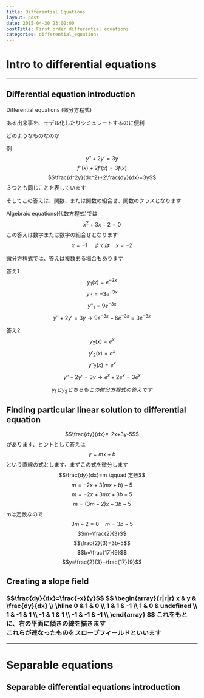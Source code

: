 ```yaml
---
title: Differential Equations
layout: post
date: 2015-04-30 23:00:00
postTitle: First order differential equations
categories: differential_equations
---
```


# Intro to differential equations
-------

## Differential equation introduction 

Differential equations (微分方程式)

ある出来事を、モデル化したりシミュレートするのに便利

どのようなものなのか

例
$$y''+2y' = 3y$$
$$f''(x)+2f'(x)=3f(x)$$
$$\frac{d^2y}{dx^2}+2\frac{dy}{dx}=3y$$
３つとも同じことを表しています

そしてこの答えは、関数、または関数の組合せ、関数のクラスとなります

Algebraic equations(代数方程式)では
$$x^2+3x+2=0$$
この答えは数字または数字の組合せとなります
$$x=-1 \quad まては \quad x=-2$$

微分方程式では、答えは複数ある場合もあります

答え1
$$y_{1}(x)=e^{-3x}$$
$$y'_{1}=-3e^{-3x}$$
$$y''_{1}=9e^{-3x}$$
$$y''+2y' = 3y \to 9e^{-3x}-6e^{-3x}=3e^{-3x}$$

答え2
$$y_{2}(x)=e^{x}$$
$$y'_{2}(x)=e^{x}$$
$$y''_{2}(x)=e^{x}$$
$$y''+2y' = 3y \to e^{x}+2e^{x}=3e^{x}$$

$$y_{1}とy_{2}どちらもこの微分方程式の答えです$$ 

## Finding particular linear solution to differential equation

$$\frac{dy}{dx}=-2x+3y-5$$
があります、ヒントとして答えは
$$y=mx+b$$
という直線の式とします、まずこの式を微分します
$$\frac{dy}{dx}=m \qquad 定数$$
$$m=-2x+3(mx+b)-5$$
$$m=-2x+3mx+3b-5$$
$$m=(3m-2)x+3b-5$$
mは定数なので
$$3m-2=0 \quad m=3b-5$$
$$m=\frac{2}{3}$$
$$\frac{2}{3}=3b-5$$
$$b=\frac{17}{9}$$
$$y=\frac{2}{3}+\frac{17}{9}$$ 

## Creating a slope field



<div class="row">
  <div class="col-sm-6">
    <h3>
    $$\frac{dy}{dx}=\frac{-x}{y}$$
$$
\begin{array}{r|r|r}
x & y & \frac{dy}{dx} \\
\hline
0 & 1 & 0  \\
1 & 1 & -1  \\
1 & 0 & undefined \\
1 & -1 & 1 \\
-1 & 1 & 1 \\
-1 & -1 & -1 \\  
\end{array}
$$
これをもとに、右の平面に傾きの線を描きます
<br>
これらが連なったものをスロープフィールドといいます
    </h3>
  </div>
  <div class="col-sm-6">
    <div id="svg01"></div>
  </div>
</div>

--------

# Separable equations

## Separable differential equations introduction



<script type="text/javascript" src="http://cdn.mathjax.org/mathjax/latest/MathJax.js?config=TeX-AMS-MML_SVG"></script>
<script src="http://d3js.org/d3.v3.min.js" charset="utf-8"></script>
<script src="{{site.url}}/js/d3draws.js" charset="utf-8"></script>

<script>

  var svg01 = d3.select("#svg01")
                .append("svg")
                .attr("height",500)
                .attr("width",500)
                .style("background","#000");

  var xScale01 = d3.scale.linear()
                       .domain([-2.5,2.5])
                       .range([50,450]);
  var yScale01 = d3.scale.linear()
                       .domain([2.5,-2.5])
                       .range([50,450]);       

  // 軸
  axesData01 = {
    "xAxis":true,
    "yAxis":true,
    "xTickValues":[-2,-1,1,2],
    "yTickValues":[-2,-1,1,2],
    "xTickPadding":5,
    "yTickPadding":2,
    "xOrient":["bottom"],
    "yOrient":["left"],
    "stroke":"#ff0",
    "strokeWidth":1,
    "fillColor":"none",
    "xScale":xScale01,
    "yScale":yScale01
  };

  drawAxes(svg01,axesData01);
  function func011(x,m,b){
    return m*(x+0.2)+b;
  };
  function func012(x,m,b){
    return m*(x-0.2)+b;
  }
  ;
  var lineData01 = [
{"x1":-.2,"y1":1,
 "x2":0.2,"y2":1,"stroke":"#0f0","strokeWidth":4},
{"x1":0.8,"y1":func012(1,-1,2),
 "x2":1.2,"y2":func011(1,-1,2),"stroke":"#0f0","strokeWidth":4},
{"x1":0.8,"y1":func012(1,1,-2),
 "x2":1.2,"y2":func011(1,1,-2),"stroke":"#0f0","strokeWidth":4},
{"x1":-1.2,"y1":func012(-1,1,2),
 "x2":-0.8,"y2":func011(-1,1,2),"stroke":"#0f0","strokeWidth":4},
{"x1":-1.2,"y1":func012(-1,-1,-2),
 "x2":-0.8,"y2":func011(-1,-1,-2),"stroke":"#0f0","strokeWidth":4},

{"x1":1.8,"y1":func012(2,-1,4), 
 "x2":2.2,"y2":func011(2,-1,4),"stroke":"#f0f","strokeWidth":4},
{"x1":1.8,"y1":func012(2,1,-4),
 "x2":2.2,"y2":func011(2,1,-4),"stroke":"#f0f","strokeWidth":4},
{"x1":-2.2,"y1":func012(-2,1,4),
 "x2":-1.8,"y2":func011(-2,1,4),"stroke":"#f0f","strokeWidth":4},
{"x1":-2.2,"y1":func012(-2,-1,-4),
 "x2":-1.8,"y2":func011(-2,-1,-4),"stroke":"#f0f","strokeWidth":4},
];    
drawLine(svg01,lineData01,xScale01,yScale01);

foData01 = [
    {"x":-0.5,
    "y":3.5,
    "text":"$$y$$",
    "fontSize":"18px"},
    {"x":2.7,
    "y":0.5,
    "text":"$$x$$",
    "fontSize":"18px"},
  ];

  drawMathjax(svg01,foData01,xScale01,yScale01);

</script>
